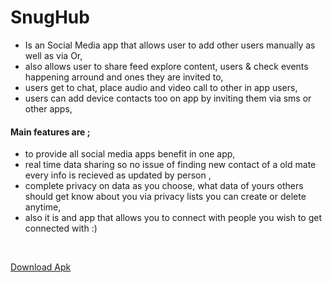 # SnugHub 

- Is an Social Media app that allows user to add other users manually as well as via Or,
- also allows user to share feed explore content, users & check events happening arround and ones they are invited to,
- users get to chat, place audio and video call to other in app users,
- users can add device contacts too on app by inviting them via sms or other apps,

<h4>Main features are ;</h4>

- to provide all social media apps benefit in one app,
- real time data sharing so no issue of finding new contact of a old mate every info is recieved as updated by person ,
- complete privacy on data as you choose, what data of yours others should get know about you via privacy lists you can create or delete anytime,
- also it is and app that allows you to connect with people you wish to get connected with :)

<br>

[Download Apk](https://firebasestorage.googleapis.com/v0/b/qrapp-2d4f0.appspot.com/o/scanner.apk?alt=media&token=ffd54330-5280-4256-8c24-1ba5d8cc7c08)
